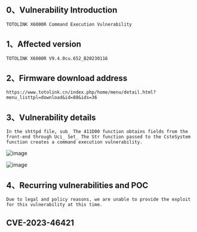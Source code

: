 ## 0、Vulnerability Introduction

```
TOTOLINK X6000R Command Execution Vulnerability
```

## 1、Affected version

```
TOTOLINK X6000R V9.4.0cu.652_B20230116
```

## 2、Firmware download address

```
https://www.totolink.cn/index.php/home/menu/detail.html?menu_listtpl=download&id=88&ids=36
```

## 3、Vulnerability details

```
In the shttpd file, sub_ The 411D00 function obtains fields from the front-end through Uci_ Set_ The Str function passed to the CsteSystem function creates a command execution vulnerability.
```

![image](https://github.com/XYIYM/Digging/blob/main/TOTOLINK/X6000R/8/upload/image-20231018110926283.png)

![image](https://github.com/XYIYM/Digging/blob/main/TOTOLINK/X6000R/8/upload/image-20231018110940148.png)

## 4、Recurring vulnerabilities and POC

```
Due to legal and policy reasons, we are unable to provide the exploit for this vulnerability at this time.
```
## CVE-2023-46421
